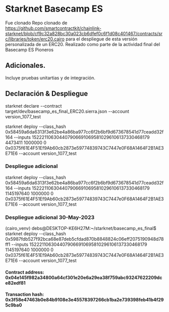 # Starknet Basecamp ES

Fue clonado Repo clonado de https://github.com/smartcontractkit/chainlink-starknet/blob/cf9c32a828bc30a023cb6dfef0c6f1d08c401467/contracts/src/libraries/token/erc20.cairo para el despliegue de esta versión personalizada de un ERC20. Realizado como parte de la actividad final del Basecamp ES Pioneros

## Adicionales.
Incluye pruebas unitartias y de integración.

## Declaración & Despliegue
starknet declare --contract target/dev/basecamp_es_final_ERC20.sierra.json --account version_1077_test

starknet deploy --class_hash 0x58459a6da6313f3e62be4a86ba977cc6f2b6bf9d673678541d77ceadd32f164 --inputs 1522211063044079066910695810296106137330468179 4473411 1000000 0 0x0375f61E4F51Ef9Ab60cb2873e59774839743C7447e0F68A1464F2B1AE3E71E6 --account version_1077_test

### Despliegue adicional
starknet deploy --class_hash 0x58459a6da6313f3e62be4a86ba977cc6f2b6bf9d673678541d77ceadd32f164 --inputs 1522211063044079066910695810296106137330468179 1145197640 1000000 0 0x0375f61E4F51Ef9Ab60cb2873e59774839743C7447e0F68A1464F2B1AE3E71E6 --account version_1077_test

### Despliegue adicional 30-May-2023
(cairo_venv) debs@DESKTOP-KE6H27M:~/starknet/basecamp_es_final$ starknet deploy --class_hash 0x5987fdb527f92bca68e87deb5cfdad870b8848824c06eff2075190948d78ff1 --inputs 1522211063044079066910695810296106137330468179 1145197640 1000000 0 0x0375f61E4F51Ef9Ab60cb2873e59774839743C7447e0F68A1464F2B1AE3E71E6 --account version_1077_test

#### Contract address: 0x04e145f982a34800a64cf301e20e6a29ea38f759abc93247622209dce82edf81
#### Transaction hash: 0x3f58e47463b0e84b9108e3e45578397266cb1ba2e739398feb41b4f295c9ba0